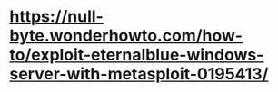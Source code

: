 # https://null-byte.wonderhowto.com/how-to/exploit-eternalblue-windows-server-with-metasploit-0195413/
